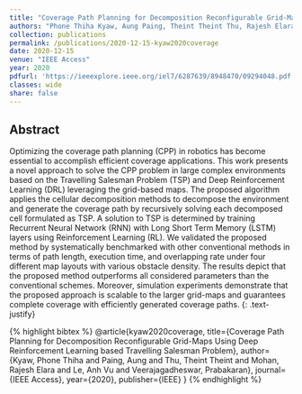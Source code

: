 ```yaml
---
title: "Coverage Path Planning for Decomposition Reconfigurable Grid-Maps Using Deep Reinforcement Learning based Travelling Salesman Problem"
authors: "Phone Thiha Kyaw, Aung Paing, Theint Theint Thu, Rajesh Elara Mohan, Anh Vu Le, Prabakaran Veerajagadheswar"
collection: publications
permalink: /publications/2020-12-15-kyaw2020coverage
date: 2020-12-15
venue: "IEEE Access"
year: 2020
pdfurl: 'https://ieeexplore.ieee.org/iel7/6287639/8948470/09294048.pdf'
classes: wide
share: false
---
```


## Abstract

Optimizing the coverage path planning (CPP) in robotics has become essential to accomplish efficient coverage applications. This work presents a novel approach to solve the CPP problem in large complex environments based on the Travelling Salesman Problem (TSP) and Deep Reinforcement Learning (DRL) leveraging the grid-based maps. The proposed algorithm applies the cellular decomposition methods to decompose the environment and generate the coverage path by recursively solving each decomposed cell formulated as TSP. A solution to TSP is determined by training Recurrent Neural Network (RNN) with Long Short Term Memory (LSTM) layers using Reinforcement Learning (RL). We validated the proposed method by systematically benchmarked with other conventional methods in terms of path length, execution time, and overlapping rate under four different map layouts with various obstacle density. The results depict that the proposed method outperforms all considered parameters than the conventional schemes. Moreover, simulation experiments demonstrate that the proposed approach is scalable to the larger grid-maps and guarantees complete coverage with efficiently generated coverage paths.
{: .text-justify}

{% highlight bibtex %}
@article{kyaw2020coverage,
  title={Coverage Path Planning for Decomposition Reconfigurable Grid-Maps Using Deep Reinforcement Learning based Travelling Salesman Problem},
  author={Kyaw, Phone Thiha and Paing, Aung and Thu, Theint Theint and Mohan, Rajesh Elara and Le, Anh Vu and Veerajagadheswar, Prabakaran},
  journal={IEEE Access},
  year={2020},
  publisher={IEEE}
}
{% endhighlight %}